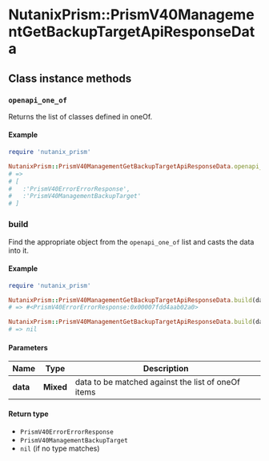 # NutanixPrism::PrismV40ManagementGetBackupTargetApiResponseData

## Class instance methods

### `openapi_one_of`

Returns the list of classes defined in oneOf.

#### Example

```ruby
require 'nutanix_prism'

NutanixPrism::PrismV40ManagementGetBackupTargetApiResponseData.openapi_one_of
# =>
# [
#   :'PrismV40ErrorErrorResponse',
#   :'PrismV40ManagementBackupTarget'
# ]
```

### build

Find the appropriate object from the `openapi_one_of` list and casts the data into it.

#### Example

```ruby
require 'nutanix_prism'

NutanixPrism::PrismV40ManagementGetBackupTargetApiResponseData.build(data)
# => #<PrismV40ErrorErrorResponse:0x00007fdd4aab02a0>

NutanixPrism::PrismV40ManagementGetBackupTargetApiResponseData.build(data_that_doesnt_match)
# => nil
```

#### Parameters

| Name | Type | Description |
| ---- | ---- | ----------- |
| **data** | **Mixed** | data to be matched against the list of oneOf items |

#### Return type

- `PrismV40ErrorErrorResponse`
- `PrismV40ManagementBackupTarget`
- `nil` (if no type matches)

